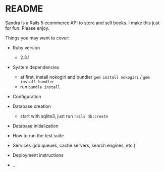 # README

Sandra is a Rails 5 ecommerce API to store and sell books. I make this just for fun. Please enjoy.

Things you may want to cover:

* Ruby version
    * 2.3.1

* System dependencies
    * at first, install nokogiri and bundler `gem install nokogiri` / `gem install bundler`
    * run `bundle install`

* Configuration

* Database creation
    * start with sqlite3, just run `rails db:create`

* Database initialization

* How to run the test suite

* Services (job queues, cache servers, search engines, etc.)

* Deployment instructions

* ...
